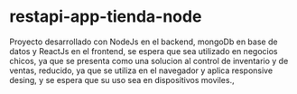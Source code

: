 # restapi-app-tienda-node
Proyecto desarrollado con NodeJs en el backend, mongoDb en base de datos y ReactJs en el frontend, se espera que sea utilizado en negocios chicos, ya que
se presenta como una solucion al control de inventario y de ventas, reducido, ya que se utiliza en el navegador y aplica responsive desing, y se espera que
 su uso sea en dispositivos moviles.,
